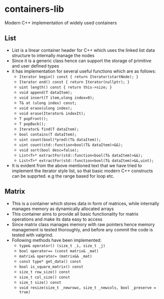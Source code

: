 # containers-lib
Modern C++ implementation of widely used containers
## List<T>
  - List<T> is a linear container header for C++ which uses the linked list data structure to internally manage the nodes
  - Since it is a generic class hence can support the storage of primitive and user defined types
  - it has implementation for several useful functions which are as follows:
    - `Iterator begin() const { return Iterator(startNode); }`
    - `Iterator end() const { return Iterator(nullptr); }`
    - `uint length() const { return this->size; }`
    - `void append(T dataItem);`
    - `void insert(T item,ulong index=0);`
    - `T& at (ulong index) const;`
    - `void erase(ulong index);`
    - `void erase(Iterator& indexIt);`
    - `T popFront();`
    - `T popBack();`
    - `Iterator& find(T dataItem);`
    - `bool contains(T dataItem);`
    - `uint count(bool(*pred)(T& dataItem));`
    - `uint count(std::function<bool(T& dataItem)>&&);`
    - `void sort(bool desc=false);`
    - `List<T>* extractFor(std::function<bool(T& dataItem)>&&);`
    - `List<T>* extractFor(std::function<bool(T& dataItem)>&&,uint);`
  - It is evident from the above mentioned text that we have tried to implement the iterator style list,
    so that basic modern C++ constructs can be supprted. e.g the range based for loop etc.

## Matrix
  - This is a container which stores data in form of matrices, while internally manages memory as dynamically allocated arrays
  - This container aims to provide all basic functionality for matrix operations and make its data easy to access
  - Since matrix class manages memory with raw pointers hence memory management is tested thoroughly, and before any commit the code is tested with valgrind.
  - Following methods have been implemented:
    - `type& operator() (size_t _i, size_t _j)`
    - `bool operator== (const matrix& _mat)`
    - `matrix& operator= (matrix&& _mat)`
    - `const type* get_data() const`
    - `bool is_square_matrix() const`
    - `size_t row_size() const`
    - `size_t col_size() const`
    - `size_t size() const`
    - `void resize(size_t _newrows, size_t _newcols, bool _preserve = true)`
